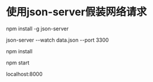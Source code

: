 
# 使用json-server假装网络请求
npm install -g json-server

json-server --watch data.json --port 3300

npm install

npm start

localhost:8000

